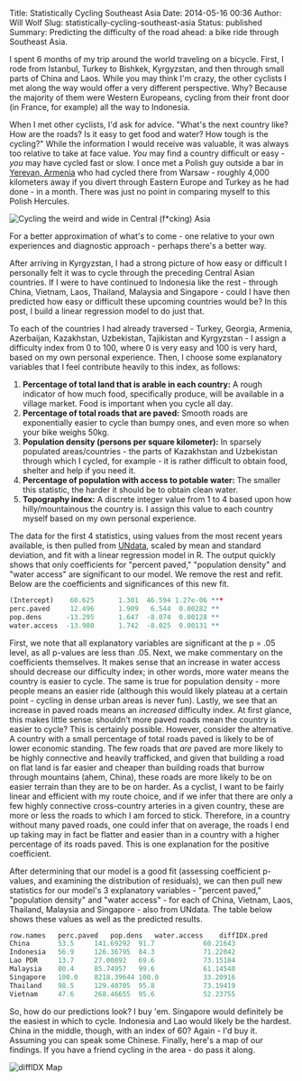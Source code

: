 Title: Statistically Cycling Southeast Asia
Date: 2014-05-16 00:36
Author: Will Wolf
Slug: statistically-cycling-southeast-asia
Status: published
Summary: Predicting the difficulty of the road ahead: a bike ride through Southeast Asia.

I spent 6 months of my trip around the world traveling on a bicycle. First, I rode from Istanbul, Turkey to Bishkek, Kyrgyzstan, and then through small parts of China and Laos. While you may think I'm crazy, the other cyclists I met along the way would offer a very different perspective. Why? Because the majority of them were Western Europeans, cycling from their front door (in France, for example) all the way to Indonesia.

When I met other cyclists, I'd ask for advice. "What's the next country like? How are the roads? Is it easy to get food and water? How tough is the cycling?" While the information I would receive was valuable, it was always too relative to take at face value. *You* may find a country difficult or easy - *you* may have cycled fast or slow. I once met a Polish guy outside a bar in [Yerevan, Armenia](willtravellife.com/blog/2013/10/25/hail-linkin-park-crazy-guy-bike/) who had cycled there from Warsaw - roughly 4,000 kilometers away if you divert through Eastern Europe and Turkey as he had done - in a month. There was just no point in comparing myself to this Polish Hercules.

![Cycling the weird and wide in Central (f*cking) Asia]({filename}/images/pamir_bike.jpg)

For a better approximation of what's to come - one relative to your own experiences and diagnostic approach - perhaps there's a better way.

After arriving in Kyrgyzstan, I had a strong picture of how easy or difficult I personally felt it was to cycle through the preceding Central Asian countries. If I were to have continued to Indonesia like the rest - through China, Vietnam, Laos, Thailand, Malaysia and Singapore - could I have then predicted how easy or difficult these upcoming countries would be? In this post, I build a linear regression model to do just that.

To each of the countries I had already traversed - Turkey, Georgia, Armenia, Azerbaijan, Kazakhstan, Uzbekistan, Tajikistan and Kyrgyzstan - I assign a difficulty index from 0 to 100, where 0 is very easy and 100 is very hard, based on my own personal experience. Then, I choose some explanatory variables that I feel contribute heavily to this index, as follows:

1. **Percentage of total land that is arable in each country:** A rough indicator of how much food, specifically produce, will be available in a village market. Food is important when you cycle all day.
2. **Percentage of total roads that are paved:** Smooth roads are exponentially easier to cycle than bumpy ones, and even more so when your bike weighs 50kg.
3. **Population density (persons per square kilometer):** In sparsely populated areas/countries - the parts of Kazakhstan and Uzbekistan through which I cycled, for example - it is rather difficult to obtain food, shelter and help if you need it.
4. **Percentage of population with access to potable water:** The smaller this statistic, the harder it should be to obtain clean water.
5. **Topography index:** A discrete integer value from 1 to 4 based upon how hilly/mountainous the country is. I assign this value to each country myself based on my own personal experience.

The data for the first 4 statistics, using values from the most recent years available, is then pulled from [UNdata](http://data.un.org/Explorer.aspx?d=WDI&f=Indicator_Code%3aNV.IND.TOTL.ZS), scaled by mean and standard deviation, and fit with a linear regression model in R. The output quickly shows that only coefficients for "percent paved," "population density" and "water access" are significant to our model. We remove the rest and refit. Below are the coefficients and significances of this new fit.

```r
(Intercept)    60.625      1.301  46.594 1.27e-06 ***
perc.paved     12.496      1.909   6.544  0.00282 **
pop.dens      -13.295      1.647  -8.074  0.00128 **
water.access  -13.980      1.742  -8.025  0.00131 **
```

First, we note that all explanatory variables are significant at the p = .05 level, as all p-values are less than .05. Next, we make commentary on the coefficients themselves. It makes sense that an increase in water access should decrease our difficulty index; in other words, more water means the country is easier to cycle. The same is true for population density - more people means an easier ride (although this would likely plateau at a certain point - cycling in dense urban areas is never fun). Lastly, we see that an increase in paved roads means an *increased* difficulty index. At first glance, this makes little sense: shouldn't more paved roads mean the country is easier to cycle? This is certainly possible. However, consider the alternative. A country with a small percentage of total roads paved is likely to be of lower economic standing. The few roads that *are* paved are more likely to be highly connective and heavily trafficked, and given that building a road on flat land is far easier and cheaper than building roads that burrow through mountains (ahem, China), these roads are more likely to be on easier terrain than they are to be on harder. As a cyclist, I want to be fairly linear and efficient with my route choice, and if we infer that there are only a few highly connective cross-country arteries in a given country, these are more or less the roads to which I am forced to stick. Therefore, in a country without many paved roads, one could infer that on average, the roads I end up taking may in fact be flatter and easier than in a country with a higher percentage of its roads paved. This is one explanation for the positive coefficient.

After determining that our model is a good fit (assessing coefficient p-values, and examining the distribution of residuals), we can then pull new statistics for our model's 3 explanatory variables - "percent paved," "population density" and "water access" - for each of China, Vietnam, Laos, Thailand, Malaysia and Singapore - also from UNdata. The table below shows these values as well as the predicted results.

```r
row.names   perc.paved   pop.dens   water.access    diffIDX.pred
China       53.5     141.69292  91.7            60.21643
Indonesia   56.9     126.36795  84.3            71.22042
Lao PDR     13.7     27.00892   69.6            73.15184
Malaysia    80.4     85.74957   99.6            61.14540
Singapore   100.0    8218.39644 100.0           33.20916
Thailand    98.5     129.40705  95.8            73.19419
Vietnam     47.6     268.46655  95.6            52.23755
```

So, how do our predictions look? I buy 'em. Singapore would definitely be the easiest in which to cycle. Indonesia and Lao would likely be the hardest. China in the middle, though, with an index of 60? Again - I'd buy it. Assuming you can speak some Chinese. Finally, here's a map of our findings. If you have a friend cycling in the area - do pass it along.

![diffIDX Map]({filename}/figures/cycling_difficulty_index.jpg)
